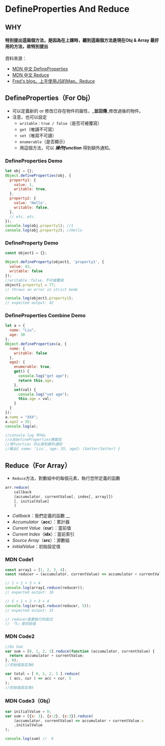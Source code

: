 # DefineProperties And Reduce

## WHY

#### 特別提出這兩個方法，是因為在上課時，聽到這兩個方法是現在Obj & Array 最好用的方法，故特別提出

資料來源：

* [MDN 中文 DefineProperties](https://developer.mozilla.org/zh-TW/docs/Web/JavaScript/Reference/Global_Objects/Object/defineProperty) 
* [MDN 中文 Reduce](https://developer.mozilla.org/zh-CN/docs/Web/JavaScript/Reference/Global_Objects/Array/Reduce) 
* [Fred's blog。上手使用JS的Map、Reduce](http://fred-zone.blogspot.com/2017/01/javascript-mapreduce.html)

## DefineProperties（For Obj）

* 可以定義新的 or 修改已存在物件的屬性，_**並回傳**_修改過後的物件。 
* 注意，也可以設定  
  * `writable：true / false`（是否可被覆寫） 
  * `get`（唯讀不可寫） 
  * `set`（唯寫不可讀） 
  * `enumerable`（是否顯示） 
  * 用這個方法，可以 _**操作function**_ 得到額外通知。

### DefineProperties Demo

```javascript
let obj = {};
Object.defineProperties(obj, {
  property1: {
    value: 1,
    writable: true,
  },
  property2: {
    value: 'Hello',
    writable: false,
  },
  // etc. etc.
});
console.log(obj.property1); //1
console.log(obj.property2); //Hello
```

### DefineProperty Demo

```javascript
const object1 = {};

Object.defineProperty(object1, 'property1', {
  value: 42,
  writable: false
});
//writable：false，不可被覆寫
object1.property1 = 77;
// throws an error in strict mode

console.log(object1.property1);
// expected output: 42
```

### DefineProperties Combine Demo

```javascript
let a = {
  name: "Liu",
  age: 30
};
Object.defineProperties(a, {
  name: {
    writable: false
  },
  age2: {
    enumerable: true,
    get() {
      console.log("get age");
      return this.age;
    },
    set(val) {
      console.log("set age");
      this.age = val;
    }
  }
});
a.name = "XXX";
a.age2 = 35;
console.log(a);

//console.log 呼叫a
//a去defineProperties裡面找
//用function 可以拿到額外通知
//輸出{ name: 'Liu', age: 35, age2: [Getter/Setter] }

```

## Reduce（For Array）

* `Reduce`方法，對數組中的每個元素，執行您所定義的函數

```javascript
arr.reduce(
    callback
    (accumulator, currentValue[, index[, array]])
    [, initialValue]
    )
```

* _Callback_：我們定義的函數 __
* _Accumulator_（**acc**）：累計器 
* _Current Value_（**cur**）：當前值 
* _Current Index_（**idx**）：當前索引 
* _Source Array_（**src**）：源數組 
* _initialValue_：初始設定值 

### MDN Code1

```javascript
const array1 = [1, 2, 3, 4];
const reducer = (accumulator, currentValue) => accumulator + currentValue;

// 1 + 2 + 3 + 4
console.log(array1.reduce(reducer));
// expected output: 10

// 5 + 1 + 2 + 3 + 4
console.log(array1.reduce(reducer, 5));
// expected output: 15

// reducer是要執行的函式
// 「5」是初始值
```

### MDN Code2

```javascript
//Do Sum
var sum = [0, 1, 2, 3].reduce(function (accumulator, currentValue) {
  return accumulator + currentValue;
}, 0);
//初始值設定為0

var total = [ 0, 1, 2, 3 ].reduce(
  ( acc, cur ) => acc + cur, 5
);
//初始值設定為5
```

### MDN Code3（Obj）

```javascript
var initialValue = 0;
var sum = [{x: 1}, {x:2}, {x:3}].reduce(
    (accumulator, currentValue) => accumulator + currentValue.x
    ,initialValue
);

console.log(sum) //  6
```















